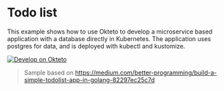 # Todo list

This example shows how to use Okteto to develop a microservice based application with a database directly in Kubernetes. The application uses postgres for data, and is deployed with kubectl and kustomize.

[![Develop on Okteto](https://okteto.com/develop-okteto.svg)](https://cloud.okteto.com/deploy?repository=https://github.com/okteto/go-todo-list)

> Sample based on https://medium.com/better-programming/build-a-simple-todolist-app-in-golang-82297ec25c7d

